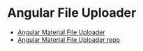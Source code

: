 # Angular File Uploader

* [Angular Material File Uploader](https://owrrpon.medium.com/angular-material-file-uploader-b78aa070f77d)
* [Angular Material File Uploader repo](https://github.com/owrrpon/modhyobitto-angular)
